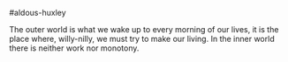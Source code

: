 #aldous-huxley

The outer world is what we wake up to every morning of our lives, it is the place where, willy-nilly, we must try to make our living. In the inner world there is neither work nor monotony.
